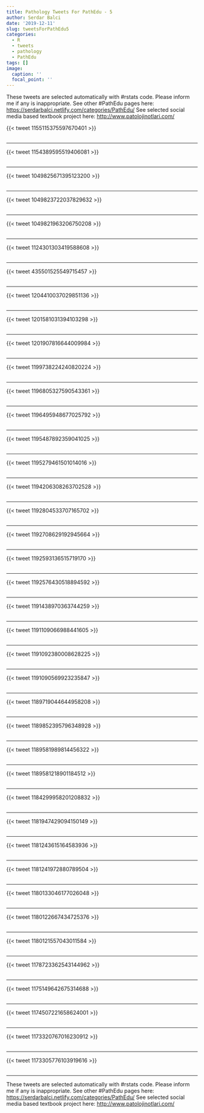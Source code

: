 ```yaml
---
title: Pathology Tweets For PathEdu - 5
author: Serdar Balci
date: '2019-12-11'
slug: tweetsForPathEdu5
categories:
  - R
  - tweets
  - pathology
  - PathEdu
tags: []
image:
  caption: ''
  focal_point: ''
---
```



These tweets are selected automatically with #rstats code. Please inform me if any is inappropriate.
See other #PathEdu pages here: https://serdarbalci.netlify.com/categories/PathEdu/ 
See selected social media based textbook project here: http://www.patolojinotlari.com/

{{< tweet 1155115375597670401 >}}
<br>
<br>
<hr>
{{< tweet 1154389595519406081 >}}
<br>
<br>
<hr>
{{< tweet 1049825671395123200 >}}
<br>
<br>
<hr>
{{< tweet 1049823722037829632 >}}
<br>
<br>
<hr>
{{< tweet 1049821963206750208 >}}
<br>
<br>
<hr>
{{< tweet 1124301303419588608 >}}
<br>
<br>
<hr>
{{< tweet 435501525549715457 >}}
<br>
<br>
<hr>
{{< tweet 1204410037029851136 >}}
<br>
<br>
<hr>
{{< tweet 1201581031394103298 >}}
<br>
<br>
<hr>
{{< tweet 1201907816644009984 >}}
<br>
<br>
<hr>
{{< tweet 1199738224240820224 >}}
<br>
<br>
<hr>
{{< tweet 1196805327590543361 >}}
<br>
<br>
<hr>
{{< tweet 1196495948677025792 >}}
<br>
<br>
<hr>
{{< tweet 1195487892359041025 >}}
<br>
<br>
<hr>
{{< tweet 1195279461501014016 >}}
<br>
<br>
<hr>
{{< tweet 1194206308263702528 >}}
<br>
<br>
<hr>
{{< tweet 1192804533707165702 >}}
<br>
<br>
<hr>
{{< tweet 1192708629192945664 >}}
<br>
<br>
<hr>
{{< tweet 1192593136515719170 >}}
<br>
<br>
<hr>
{{< tweet 1192576430518894592 >}}
<br>
<br>
<hr>
{{< tweet 1191438970363744259 >}}
<br>
<br>
<hr>
{{< tweet 1191109066988441605 >}}
<br>
<br>
<hr>
{{< tweet 1191092380008628225 >}}
<br>
<br>
<hr>
{{< tweet 1191090569923235847 >}}
<br>
<br>
<hr>
{{< tweet 1189719044644958208 >}}
<br>
<br>
<hr>
{{< tweet 1189852395796348928 >}}
<br>
<br>
<hr>
{{< tweet 1189581989814456322 >}}
<br>
<br>
<hr>
{{< tweet 1189581218901184512 >}}
<br>
<br>
<hr>
{{< tweet 1184299958201208832 >}}
<br>
<br>
<hr>
{{< tweet 1181947429094150149 >}}
<br>
<br>
<hr>
{{< tweet 1181243615164583936 >}}
<br>
<br>
<hr>
{{< tweet 1181241972880789504 >}}
<br>
<br>
<hr>
{{< tweet 1180133046177026048 >}}
<br>
<br>
<hr>
{{< tweet 1180122667434725376 >}}
<br>
<br>
<hr>
{{< tweet 1180121557043011584 >}}
<br>
<br>
<hr>
{{< tweet 1178723362543144962 >}}
<br>
<br>
<hr>
{{< tweet 1175149642675314688 >}}
<br>
<br>
<hr>
{{< tweet 1174507221658624001 >}}
<br>
<br>
<hr>
{{< tweet 1173320767016230912 >}}
<br>
<br>
<hr>
{{< tweet 1173305776103919616 >}}
<br>
<br>
<hr>


These tweets are selected automatically with #rstats code. Please inform me if any is inappropriate.
See other #PathEdu pages here: https://serdarbalci.netlify.com/categories/PathEdu/ 
See selected social media based textbook project here: http://www.patolojinotlari.com/

